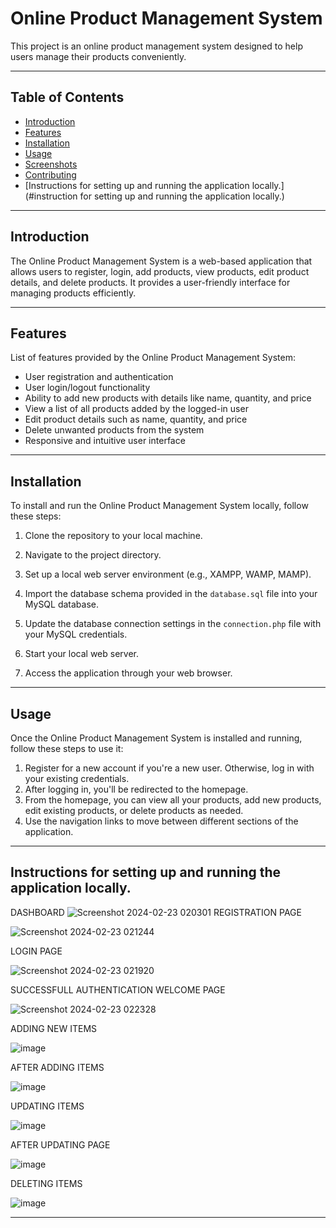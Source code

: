 # Online Product Management System

This project is an online product management system designed to help users manage their products conveniently.

---

## Table of Contents

- [Introduction](#introduction)
- [Features](#features)
- [Installation](#installation)
- [Usage](#usage)
- [Screenshots](#screenshots)
- [Contributing](#contributing)
- [Instructions for setting up and running the application locally.](#instruction for setting up and running the application locally.)

---

## Introduction

The Online Product Management System is a web-based application that allows users to register, login, add products, view products, edit product details, and delete products. It provides a user-friendly interface for managing products efficiently.

---

## Features

List of features provided by the Online Product Management System:

- User registration and authentication
- User login/logout functionality
- Ability to add new products with details like name, quantity, and price
- View a list of all products added by the logged-in user
- Edit product details such as name, quantity, and price
- Delete unwanted products from the system
- Responsive and intuitive user interface

---

## Installation

To install and run the Online Product Management System locally, follow these steps:

1. Clone the repository to your local machine.

2. Navigate to the project directory.
3. Set up a local web server environment (e.g., XAMPP, WAMP, MAMP).
4. Import the database schema provided in the `database.sql` file into your MySQL database.
5. Update the database connection settings in the `connection.php` file with your MySQL credentials.
6. Start your local web server.
7. Access the application through your web browser.

---

## Usage

Once the Online Product Management System is installed and running, follow these steps to use it:

1. Register for a new account if you're a new user. Otherwise, log in with your existing credentials.
2. After logging in, you'll be redirected to the homepage.
3. From the homepage, you can view all your products, add new products, edit existing products, or delete products as needed.
4. Use the navigation links to move between different sections of the application.

---

## Instructions for setting up and running the application locally.

DASHBOARD ![Screenshot 2024-02-23 020301](https://github.com/pratham102/New-Project/assets/108538504/b593d58f-9ebd-44b9-9df0-861106247041)
REGISTRATION PAGE 

![Screenshot 2024-02-23 021244](https://github.com/pratham102/New-Project/assets/108538504/b4e71291-a2ec-4531-b926-3a64e9608a92)


LOGIN PAGE

![Screenshot 2024-02-23 021920](https://github.com/pratham102/New-Project/assets/108538504/ec1fcaae-6b28-4570-9a96-283a8b44c941)

SUCCESSFULL AUTHENTICATION WELCOME PAGE

![Screenshot 2024-02-23 022328](https://github.com/pratham102/New-Project/assets/108538504/5b2c4523-50a1-485f-a27a-0112d84b6b78)

ADDING NEW ITEMS

![image](https://github.com/pratham102/New-Project/assets/108538504/8214e058-d4ed-48ff-8e80-035ed30728c0)

AFTER ADDING ITEMS

![image](https://github.com/pratham102/New-Project/assets/108538504/8ac9b041-29bd-4f05-91a3-09d1afc4d0c9)

UPDATING ITEMS

![image](https://github.com/pratham102/New-Project/assets/108538504/09423187-9cd4-4cc6-ae17-85a6edd87c9f)

AFTER UPDATING PAGE

![image](https://github.com/pratham102/New-Project/assets/108538504/a30172f2-438b-4198-a30f-f8542699502a)

DELETING ITEMS

![image](https://github.com/pratham102/New-Project/assets/108538504/0c0ec3d1-d0cf-4945-abc1-a989568a9ed7)

---

